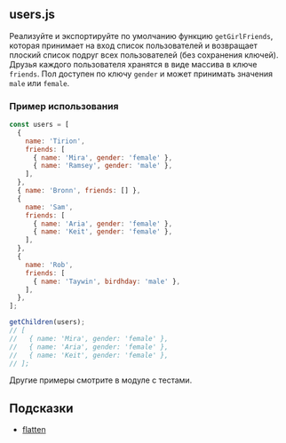 ## users.js

Реализуйте и экспортируйте по умолчанию функцию `getGirlFriends`, которая принимает на вход список пользователей и возвращает плоский список подруг всех пользователей (без сохранения ключей). Друзья каждого пользователя хранятся в виде массива в ключе `friends`. Пол доступен по ключу `gender` и может принимать значения `male` или `female`.

### Пример использования

```js
const users = [
  {
    name: 'Tirion',
    friends: [
      { name: 'Mira', gender: 'female' },
      { name: 'Ramsey', gender: 'male' },
    ],
  },
  { name: 'Bronn', friends: [] },
  {
    name: 'Sam',
    friends: [
      { name: 'Aria', gender: 'female' },
      { name: 'Keit', gender: 'female' },
    ],
  },
  {
    name: 'Rob',
    friends: [
      { name: 'Taywin', birdhday: 'male' },
    ],
  },
];

getChildren(users);
// [
//   { name: 'Mira', gender: 'female' },
//   { name: 'Aria', gender: 'female' },
//   { name: 'Keit', gender: 'female' },
// ];
```

Другие примеры смотрите в модуле с тестами.

## Подсказки

* [flatten](https://lodash.com/docs/#flatten)
